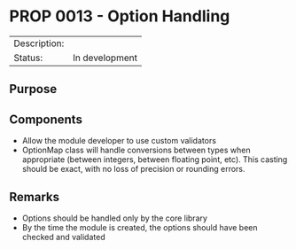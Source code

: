 # PROP 0013 - Option Handling

|                |                                           |
|:---------------|:------------------------------------------|
| Description:   |                                           |
| Status:        | In development                            |
 

## Purpose

## Components
 * Allow the module developer to use custom validators
 * OptionMap class will handle conversions between types
   when appropriate (between integers, between floating point, etc).
   This casting should be exact, with no loss of precision or
   rounding errors. 

## Remarks
 * Options should be handled only by the core library
 * By the time the module is created, the options should have
   been checked and validated
 
